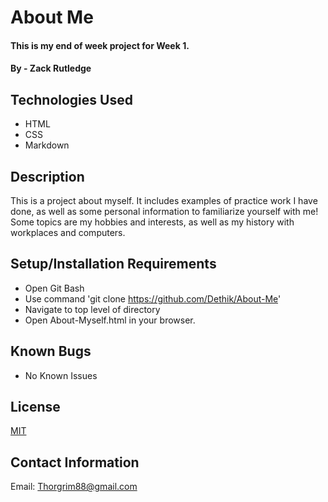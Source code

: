 ﻿# About Me

#### This is my end of week project for Week 1.

#### By - Zack Rutledge

## Technologies Used

* HTML
* CSS
* Markdown

## Description

This is a project about myself. It includes examples of practice work I have done, as well as some personal information to familiarize yourself with me! Some topics are my hobbies and interests, as well as my history with workplaces and computers.

## Setup/Installation Requirements

* Open Git Bash
* Use command 'git clone https://github.com/Dethik/About-Me'
* Navigate to top level of directory
* Open About-Myself.html in your browser.

## Known Bugs

* No Known Issues

## License

[MIT](LICENSE.txt)

## Contact Information

Email: Thorgrim88@gmail.com
